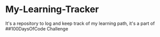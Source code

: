 # My-Learning-Tracker
It's a repository to log and keep track of my learning path, it's a part of ##100DaysOfCode Challenge 

